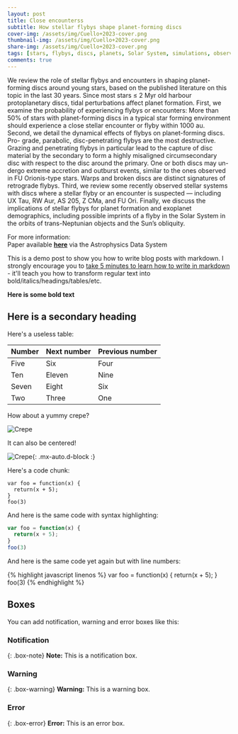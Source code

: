 ```yaml
---
layout: post
title: Close encounterss
subtitle: How stellar flybys shape planet-forming discs
cover-img: /assets/img/Cuello+2023-cover.png
thumbnail-img: /assets/img/Cuello+2023-cover.png
share-img: /assets/img/Cuello+2023-cover.png
tags: [stars, flybys, discs, planets, Solar System, simulations, observations, publication]
comments: true
---
```


We review the role of stellar flybys and encounters in shaping planet-forming discs around young stars, based on the published literature on this topic in the last 30 years. Since most stars ≤ 2 Myr old harbour protoplanetary discs, tidal perturbations affect planet formation. First, we examine the probability of experiencing flybys or encounters: More than 50% of stars with planet-forming discs in a typical star forming environment should experience a close stellar encounter or flyby within 1000 au. Second, we detail the dynamical effects of flybys on planet-forming discs. Pro- grade, parabolic, disc-penetrating flybys are the most destructive. Grazing and penetrating flybys in particular lead to the capture of disc material by the secondary to form a highly misaligned circumsecondary disc with respect to the disc around the primary. One or both discs may un- dergo extreme accretion and outburst events, similar to the ones observed in FU Orionis-type stars. Warps and broken discs are distinct signatures of retrograde flybys. Third, we review some recently observed stellar systems with discs where a stellar flyby or an encounter is suspected — including UX Tau, RW Aur, AS 205, Z CMa, and FU Ori. Finally, we discuss the implications of stellar flybys for planet formation and exoplanet demographics, including possible imprints of a flyby in the Solar System in the orbits of trans-Neptunian objects and the Sun’s obliquity.

For more information:  
Paper available [**here**](https://ui.adsabs.harvard.edu/abs/2022arXiv220709752C/abstract) via the Astrophysics Data System



This is a demo post to show you how to write blog posts with markdown.  I strongly encourage you to [take 5 minutes to learn how to write in markdown](https://markdowntutorial.com/) - it'll teach you how to transform regular text into bold/italics/headings/tables/etc.

**Here is some bold text**

## Here is a secondary heading

Here's a useless table:

| Number | Next number | Previous number |
| :------ |:--- | :--- |
| Five | Six | Four |
| Ten | Eleven | Nine |
| Seven | Eight | Six |
| Two | Three | One |


How about a yummy crepe?

![Crepe](https://s3-media3.fl.yelpcdn.com/bphoto/cQ1Yoa75m2yUFFbY2xwuqw/348s.jpg)

It can also be centered!

![Crepe](https://s3-media3.fl.yelpcdn.com/bphoto/cQ1Yoa75m2yUFFbY2xwuqw/348s.jpg){: .mx-auto.d-block :}

Here's a code chunk:

~~~
var foo = function(x) {
  return(x + 5);
}
foo(3)
~~~

And here is the same code with syntax highlighting:

```javascript
var foo = function(x) {
  return(x + 5);
}
foo(3)
```

And here is the same code yet again but with line numbers:

{% highlight javascript linenos %}
var foo = function(x) {
  return(x + 5);
}
foo(3)
{% endhighlight %}

## Boxes
You can add notification, warning and error boxes like this:

### Notification

{: .box-note}
**Note:** This is a notification box.

### Warning

{: .box-warning}
**Warning:** This is a warning box.

### Error

{: .box-error}
**Error:** This is an error box.
